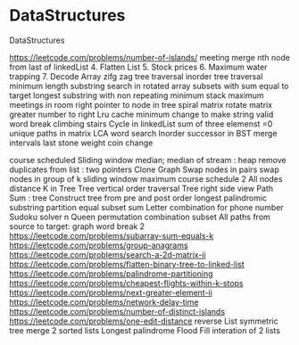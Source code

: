 # DataStructures
DataStructures



https://leetcode.com/problems/number-of-islands/
meeting merge
nth node from last of linkedList
4. Flatten List
5. Stock prices
6. Maximum water trapping
7. Decode Array
zifg zag tree traversal
inorder tree traversal
minimum length substring
search in rotated array
subsets with sum equal to target
longest substring with non repeating
minimum stack
maximum meetings in room
right pointer to node in tree
spiral matrix
rotate matrix
greater number to right
Lru cache
minimum change to make string valid
word break 
climbing stairs
Cycle in linkedList
sum of three elemenst =0
unique paths in matrix
LCA
word search 
Inorder successor in BST
merge intervals
last stone weight
coin change


course scheduled
Sliding window median; median of stream : heap
remove duplicates from list : two pointers
Clone Graph
Swap nodes in pairs
swap nodes in group of k
sliding window maximum
course schedule 2
All nodes distance K in Tree
Tree vertical order traversal
Tree right side view
Path Sum : tree
Construct tree from pre and post order
longest palindromic substring
partition equal subset sum
Letter combination for phone number
Sudoku solver
n Queen
permutation
combination
subset
All paths from source to target: graph
word break 2
https://leetcode.com/problems/subarray-sum-equals-k
https://leetcode.com/problems/group-anagrams
https://leetcode.com/problems/search-a-2d-matrix-ii
https://leetcode.com/problems/flatten-binary-tree-to-linked-list
https://leetcode.com/problems/palindrome-partitioning
https://leetcode.com/problems/cheapest-flights-within-k-stops
https://leetcode.com/problems/next-greater-element-ii
https://leetcode.com/problems/network-delay-time
https://leetcode.com/problems/number-of-distinct-islands
https://leetcode.com/problems/one-edit-distance
reverse List
symmetric tree
merge 2 sorted lists
Longest palindrome
Flood Fill
interation of 2 lists
